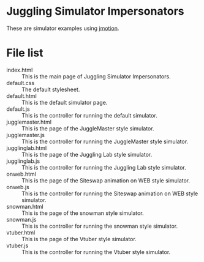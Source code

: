 # Juggling Simulator Impersonators

These are simulator examples using [jmotion](https://github.com/7131/jmotion).

# File list

<dl>
  <dt>index.html</dt>
    <dd>This is the main page of Juggling Simulator Impersonators.</dd>
  <dt>default.css</dt>
    <dd>The default stylesheet.</dd>
  <dt>default.html</dt>
    <dd>This is the default simulator page.</dd>
  <dt>default.js</dt>
    <dd>This is the controller for running the default simulator.</dd>
  <dt>jugglemaster.html</dt>
    <dd>This is the page of the JuggleMaster style simulator.</dd>
  <dt>jugglemaster.js</dt>
    <dd>This is the controller for running the JuggleMaster style simulator.</dd>
  <dt>jugglinglab.html</dt>
    <dd>This is the page of the Juggling Lab style simulator.</dd>
  <dt>jugglinglab.js</dt>
    <dd>This is the controller for running the Juggling Lab style simulator.</dd>
  <dt>onweb.html</dt>
    <dd>This is the page of the Siteswap animation on WEB style simulator.</dd>
  <dt>onweb.js</dt>
    <dd>This is the controller for running the Siteswap animation on WEB style simulator.</dd>
  <dt>snowman.html</dt>
    <dd>This is the page of the snowman style simulator.</dd>
  <dt>snowman.js</dt>
    <dd>This is the controller for running the snowman style simulator.</dd>
  <dt>vtuber.html</dt>
    <dd>This is the page of the Vtuber style simulator.</dd>
  <dt>vtuber.js</dt>
    <dd>This is the controller for running the Vtuber style simulator.</dd>
</dl>

